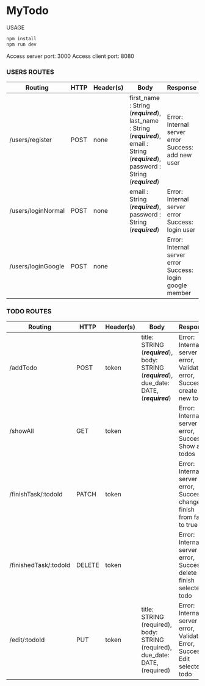 MyTodo
===

USAGE
```javascript
npm install
npm run dev
```
Access server port:  3000
Access client port:  8080

### USERS ROUTES

| Routing | HTTP | Header(s) | Body | Response | Description
| -- | -- | -- | -- | -- | -- |
/users/register | POST | none | first_name : String (***required***), last_name : String (***required***), email : String (***required***), password : String (***required***) | Error: Internal server error Success: add new user | Create new user
/users/loginNormal | POST | none | email : String (***required***), password : String (***required***) | Error: Internal server error Success: login user | normal user login
/users/loginGoogle | POST | none |  | Error: Internal server error Success: login google member | google user login

### TODO ROUTES

| Routing | HTTP | Header(s) | Body | Response | Description
| -- | -- | -- | -- | -- | -- |
/addTodo | POST | token | title: STRING (***required***), body: STRING (***required***), due_date: DATE,(***required***) | Error: Internal server error, Validation error, Success: create new todo | create new todo 
/showAll | GET | token | |  Error: Internal server error, Success: Show all todos | Show all todos to user
/finishTask/:todoId| PATCH | token |  | Error: Internal server error, Success: change finish from false to true | change todo to finished
/finishedTask/:todoId | DELETE | token | |  Error: Internal server error, Success: delete finish selected todo | delete todo
/edit/:todoId | PUT | token | title: STRING (required), body: STRING (required), due_date: DATE,(required) | Error: Internal server error, Validation Error, Success: Edit selected todo | Edit selected todo


